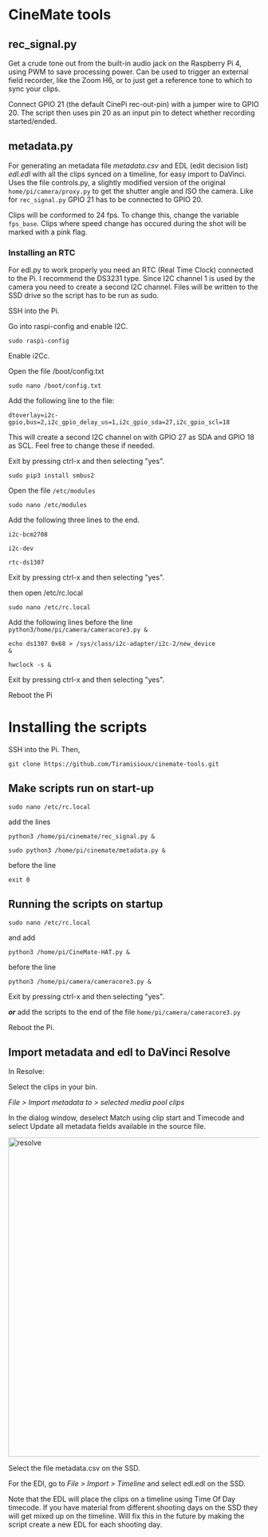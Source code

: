 # CineMate tools

## rec_signal.py

Get a crude tone out from the built-in audio jack on the Raspberry Pi 4, using PWM to save processing power. Can be used to trigger an external field recorder, like the Zoom H6, or to just get a reference tone to which to sync your clips.

Connect GPIO 21 (the default CinePi rec-out-pin) with a jumper wire to GPIO 20. The script then uses pin 20 as an input pin to detect whether recording started/ended.

## metadata.py

For generating an metadata file <i>metadata.csv</i> and EDL (edit decision list) <i>edl.edl</i> with all the clips synced on a timeline, for easy import to DaVinci. Uses the file controls.py, a slightly modified version of the original `home/pi/camera/proxy.py` to get the shutter angle and ISO the camera. Like for `rec_signal.py` GPIO 21 has to be connected to GPIO 20.

Clips will be conformed to 24 fps. To change this, change the variable `fps_base`. Clips where speed change has occured during the shot will be marked with a pink flag.

### Installing an RTC

For edl.py to work properly you need an RTC (Real Time Clock) connected to the Pi. I recommend the DS3231 type. Since I2C channel 1 is used by the camera you need to create a second I2C channel. Files will be written to the SSD drive so the script has to be run as sudo.

SSH into the Pi.

Go into raspi-config and enable I2C.

<code>sudo raspi-config</code>

Enable i2Cc.

Open the file /boot/config.txt

<code>sudo nano /boot/config.txt</code>

Add the following line to the file:

<code>dtoverlay=i2c-gpio,bus=2,i2c_gpio_delay_us=1,i2c_gpio_sda=27,i2c_gpio_scl=18</code>

This will create a second I2C channel on with GPIO 27 as SDA and GPIO 18 as SCL. Feel free to change these if needed.

Exit by pressing ctrl-x and then selecting "yes".

<code>sudo pip3 install smbus2</code>

Open the file `/etc/modules`

<code>sudo nano /etc/modules</code>

Add the following three lines to the end.

<code>i2c-bcm2708</code>

<code>i2c-dev</code>

<code>rtc-ds1307</code>

Exit by pressing ctrl-x and then selecting "yes".

then open /etc/rc.local

<code>sudo nano /etc/rc.local</code>

Add the following lines before the line <code>python3/home/pi/camera/cameracore3.py &</code>

<code>echo ds1307 0x68 > /sys/class/i2c-adapter/i2c-2/new_device &</code>

<code>hwclock -s &</code>

Exit by pressing ctrl-x and then selecting "yes".

Reboot the Pi

# Installing the scripts

SSH into the Pi. Then,

`git clone https://github.com/Tiramisioux/cinemate-tools.git`

## Make scripts run on start-up

`sudo nano /etc/rc.local`

add the lines

`python3 /home/pi/cinemate/rec_signal.py &` 

`sudo python3 /home/pi/cinemate/metadata.py &`

before the line 

`exit 0`

## Running the scripts on startup

<code>sudo nano /etc/rc.local</code>

and add

<code>python3 /home/pi/CineMate-HAT.py &</code>

before the line

<code>python3 /home/pi/camera/cameracore3.py &</code>

Exit by pressing ctrl-x and then selecting "yes".

<i><b>or</b></i> add the scripts to the end of the file `home/pi/camera/cameracore3.py`

Reboot the Pi.

## Import metadata and edl to DaVinci Resolve

In Resolve:

Select the clips in your bin.

<i>File > Import metadata to > selected media pool clips</i>

In the dialog window, deselect Match using clip start and Timecode and select Update all metadata fields available in the source file.

<img width="640" alt="resolve" src="https://user-images.githubusercontent.com/74836180/179369440-84b2401b-047f-4a51-b7da-1ef1248c8a9e.png">

Select the file metadata.csv on the SSD.

For the EDl, go to <i>File > Import > Timeline</i> and select edl.edl on the SSD.

Note that the EDL will place the clips on a timeline using Time Of Day timecode. If you have material from different shooting days on the SSD they will get mixed up on the timeline. Will fix this in the future by making the script create a new EDL for each shooting day.

